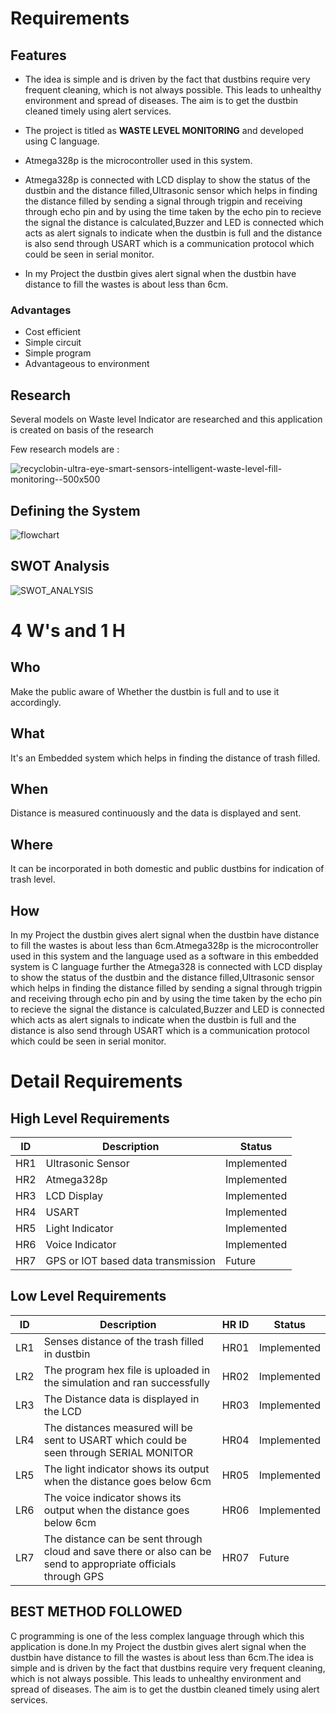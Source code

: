 # Requirements

## Features

-   The idea is simple and is driven by the fact that dustbins require very frequent cleaning, which is not always possible. This leads to unhealthy environment and spread of diseases. The aim is to get the dustbin cleaned timely using alert services.
   
-   The project is titled as **WASTE LEVEL MONITORING** and developed using C language.
   
-   Atmega328p is the microcontroller used in this system.
   
-   Atmega328p is connected with LCD display to show the status of the dustbin and the distance filled,Ultrasonic sensor which helps in finding the distance filled by sending a signal through trigpin and receiving through echo pin and by using the time taken by the echo pin to recieve the signal the distance is calculated,Buzzer and LED is connected which acts as alert signals to indicate when the dustbin is full and the distance is also send through USART which is a communication protocol which could be seen in serial monitor.
   
-   In my Project the dustbin gives alert signal when the dustbin have distance to fill the wastes is about less than 6cm.

### Advantages
-  Cost efficient
-  Simple circuit
-  Simple program
-  Advantageous to environment

## Research

   Several models on Waste level Indicator are researched and this application is created on basis of the research
 
 Few research models are :
  
![recyclobin-ultra-eye-smart-sensors-intelligent-waste-level-fill-monitoring--500x500](https://user-images.githubusercontent.com/101052348/164477356-d2d1d48c-2489-49fa-8889-afdc4804aa94.png)


## Defining the System

![flowchart](https://user-images.githubusercontent.com/101052348/164506670-6e194db8-8eef-4a00-8b92-247827bca180.png)

## SWOT Analysis

![SWOT_ANALYSIS](https://user-images.githubusercontent.com/101052348/164480330-974dc9b6-7d0d-4453-b389-1654fe1572a8.png)

# 4 W's and 1 H

## Who
Make the public aware of Whether the dustbin is full and to use it accordingly.

## What
It's an Embedded system which helps in finding the distance of trash filled.

## When
Distance is measured continuously and the data is displayed and sent.

## Where
It can be incorporated in both domestic and public dustbins for indication of trash level.

## How
In my Project the dustbin gives alert signal when the dustbin have distance to fill the wastes is about less than 6cm.Atmega328p is the microcontroller used in this system and the language used as a software in this embedded system is C language further the Atmega328 is connected with LCD display to show the status of the dustbin and the distance filled,Ultrasonic sensor which helps in finding the distance filled by sending a signal through trigpin and receiving through echo pin and by using the time taken by the echo pin to recieve the signal the distance is calculated,Buzzer and LED is connected which acts as alert signals to indicate when the dustbin is full and the distance is also send through USART which is a communication protocol which could be seen in serial monitor.

# Detail Requirements

## High Level Requirements
| ID | Description | Status |
|--|--|--|
| HR1 | Ultrasonic Sensor  | Implemented |
| HR2 | Atmega328p | Implemented |
| HR3 | LCD Display|  Implemented |
| HR4 | USART |  Implemented |
| HR5 | Light Indicator |  Implemented |
| HR6 | Voice Indicator | Implemented |
| HR7 | GPS or IOT based data transmission | Future |


## Low Level Requirements 

| ID | Description | HR ID | Status |
|--|--|--|--|
| LR1 |Senses distance of the trash filled in dustbin | HR01| Implemented |
| LR2 |The program hex file is uploaded in the simulation and ran successfully | HR02| Implemented |
 LR3 | The Distance data is displayed in the LCD  | HR03| Implemented |
| LR4 | The distances measured will be sent to USART which could be seen through SERIAL MONITOR | HR04| Implemented |
| LR5 |The light indicator shows its output when the distance goes below 6cm | HR05| Implemented |
| LR6 |The voice indicator shows its output when the distance goes below 6cm | HR06| Implemented |
| LR7 |The distance can be sent through cloud and save there or also can be send to appropriate officials through GPS | HR07| Future |

## BEST METHOD FOLLOWED

C programming is one of the less complex language through which this application is done.In my Project the dustbin gives alert signal when the dustbin have distance to fill the wastes is about less than 6cm.The idea is simple and is driven by the fact that dustbins require very frequent cleaning, which is not always possible. This leads to unhealthy environment and spread of diseases. The aim is to get the dustbin cleaned timely using alert services. 





